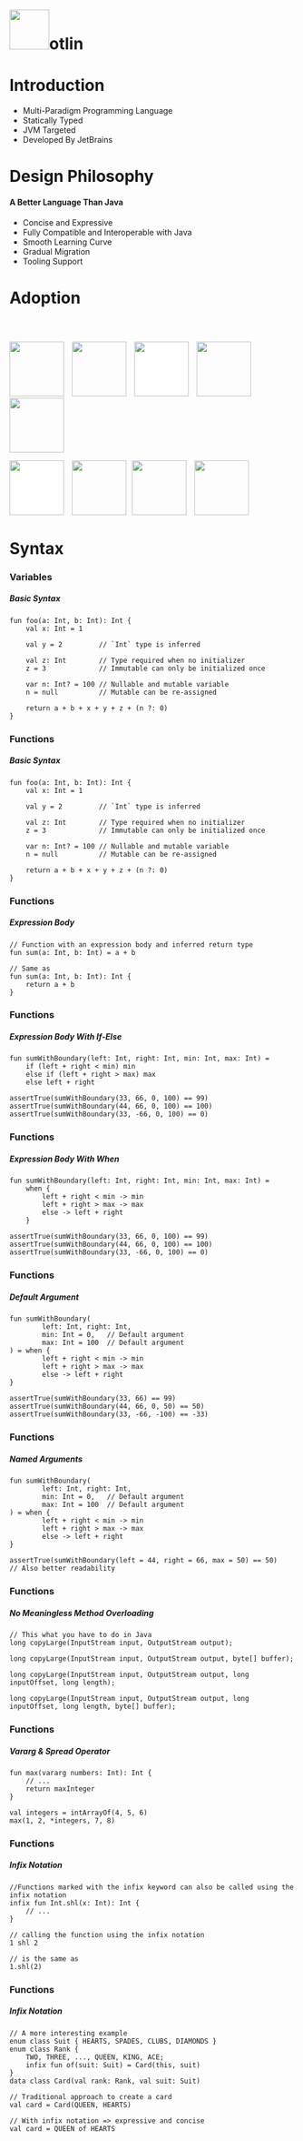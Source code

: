 # <img src="https://upload.wikimedia.org/wikipedia/commons/b/b5/Kotlin-logo.png" style="width: 70px; margin: 0; background: none; border: none;"/>otlin



# Introduction
- Multi-Paradigm Programming Language
- Statically Typed
- JVM Targeted
- Developed By JetBrains



# Design Philosophy
#### A Better Language Than Java
- Concise and Expressive
- Fully Compatible and Interoperable with Java
- Smooth Learning Curve
- Gradual Migration
- Tooling Support



# Adoption
<p style="margin-top: 60px">
<img src="https://upload.wikimedia.org/wikipedia/commons/thumb/1/1a/JetBrains_Logo_2016.svg/220px-JetBrains_Logo_2016.svg.png" style="width: 96px; margin: 0 10px 0 0; background: none; border: none; box-shadow: none;"/>

<img src="https://www.shareicon.net/data/256x256/2016/07/08/117140_system_512x512.png" style="width: 96px; margin: 0 10px 0 0; background: none; border: none; box-shadow: none;"/>

<img src="https://sdtimes.com/wp-content/uploads/2016/05/0517.sdt-gradle.png" style="width: 96px; margin: 0 10px 0 0; background: #fff; border: none; box-shadow: none;"/>

<img src="http://www.iconsplace.com/download/red-pinterest-256.ico" style="width: 96px; margin: 0 10px 0 0; background: none; border: none; box-shadow: none;"/>

<img src="http://icons.iconarchive.com/icons/martz90/circle/256/evernote-icon.png" style="width: 96px; margin: 0 10px 0 0; background: none; border: none; box-shadow: none;"/>
</p>

<p>
<img src="https://www.shareicon.net/data/128x128/2016/11/03/849474_social_512x512.png" style="width: 96px; margin: 0 10px 0 0; background: #fff; border: none; box-shadow: none;"/>

<img src="https://www.corda.net/wp-content/uploads/2017/01/16-10-31_R3_Corda_Master-Logo-04-1-e1516308027926-1024x455.png" style="height: 96px; margin: 0 6px 0 0; background: none; border: none; box-shadow: none;"/>

<img src="https://i.pinimg.com/originals/b9/33/ab/b933abf000b8b16ddb6f2772f401630c.png" style="width: 96px; margin: 0 10px 0 0; background: none; border: none; box-shadow: none;"/>

<img src="http://softwaresforyou.live/wp-content/uploads/2018/04/Atlassian-icon-blue-onecolor@2x-1.png" style="width: 96px; margin: 0 10px 0 0; background: none; border: none; box-shadow: none;"/>
</p>



# Syntax



### Variables
##### Basic Syntax

```
fun foo(a: Int, b: Int): Int {
    val x: Int = 1

    val y = 2         // `Int` type is inferred

    val z: Int        // Type required when no initializer
    z = 3             // Immutable can only be initialized once

    var n: Int? = 100 // Nullable and mutable variable
    n = null          // Mutable can be re-assigned

    return a + b + x + y + z + (n ?: 0)
}
```



### Functions
##### Basic Syntax

```
fun foo(a: Int, b: Int): Int {
    val x: Int = 1

    val y = 2         // `Int` type is inferred

    val z: Int        // Type required when no initializer
    z = 3             // Immutable can only be initialized once

    var n: Int? = 100 // Nullable and mutable variable
    n = null          // Mutable can be re-assigned

    return a + b + x + y + z + (n ?: 0)
}
```


### Functions
##### Expression Body

```
// Function with an expression body and inferred return type
fun sum(a: Int, b: Int) = a + b

// Same as
fun sum(a: Int, b: Int): Int {
    return a + b
}
```


### Functions
##### Expression Body With If-Else

```
fun sumWithBoundary(left: Int, right: Int, min: Int, max: Int) =
    if (left + right < min) min
    else if (left + right > max) max
    else left + right

assertTrue(sumWithBoundary(33, 66, 0, 100) == 99)
assertTrue(sumWithBoundary(44, 66, 0, 100) == 100)
assertTrue(sumWithBoundary(33, -66, 0, 100) == 0)
```


### Functions
##### Expression Body With When

```
fun sumWithBoundary(left: Int, right: Int, min: Int, max: Int) =
    when {
        left + right < min -> min
        left + right > max -> max
        else -> left + right
    }

assertTrue(sumWithBoundary(33, 66, 0, 100) == 99)
assertTrue(sumWithBoundary(44, 66, 0, 100) == 100)
assertTrue(sumWithBoundary(33, -66, 0, 100) == 0)
```


### Functions
##### Default Argument

```
fun sumWithBoundary(
        left: Int, right: Int,
        min: Int = 0,   // Default argument
        max: Int = 100  // Default argument
) = when {
        left + right < min -> min
        left + right > max -> max
        else -> left + right
}

assertTrue(sumWithBoundary(33, 66) == 99)
assertTrue(sumWithBoundary(44, 66, 0, 50) == 50)
assertTrue(sumWithBoundary(33, -66, -100) == -33)
```


### Functions
##### Named Arguments

```
fun sumWithBoundary(
        left: Int, right: Int,
        min: Int = 0,   // Default argument
        max: Int = 100  // Default argument
) = when {
        left + right < min -> min
        left + right > max -> max
        else -> left + right
}

assertTrue(sumWithBoundary(left = 44, right = 66, max = 50) == 50)
// Also better readability
```


### Functions
##### No Meaningless Method Overloading

```
// This what you have to do in Java
long copyLarge(InputStream input, OutputStream output);

long copyLarge(InputStream input, OutputStream output, byte[] buffer);

long copyLarge(InputStream input, OutputStream output, long inputOffset, long length);

long copyLarge(InputStream input, OutputStream output, long inputOffset, long length, byte[] buffer);
```


### Functions
##### Vararg & Spread Operator 

```
fun max(vararg numbers: Int): Int {
    // ...
    return maxInteger
}

val integers = intArrayOf(4, 5, 6)
max(1, 2, *integers, 7, 8)
```


### Functions
##### Infix Notation

```
//Functions marked with the infix keyword can also be called using the infix notation
infix fun Int.shl(x: Int): Int {
    // ...
}

// calling the function using the infix notation
1 shl 2

// is the same as
1.shl(2)
```


### Functions
##### Infix Notation

```
// A more interesting example
enum class Suit { HEARTS, SPADES, CLUBS, DIAMONDS }
enum class Rank {
    TWO, THREE, ..., QUEEN, KING, ACE;
    infix fun of(suit: Suit) = Card(this, suit)
}
data class Card(val rank: Rank, val suit: Suit)

// Traditional approach to create a card
val card = Card(QUEEN, HEARTS)

// With infix notation => expressive and concise
val card = QUEEN of HEARTS
```